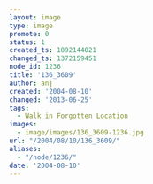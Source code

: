 ```yaml
---
layout: image
type: image
promote: 0
status: 1
created_ts: 1092144021
changed_ts: 1372159451
node_id: 1236
title: '136_3609'
author: anj
created: '2004-08-10'
changed: '2013-06-25'
tags:
  - Walk in Forgotten Location
images:
  - image/images/136_3609-1236.jpg
url: "/2004/08/10/136_3609/"
aliases:
  - "/node/1236/"
date: '2004-08-10'
---
```


